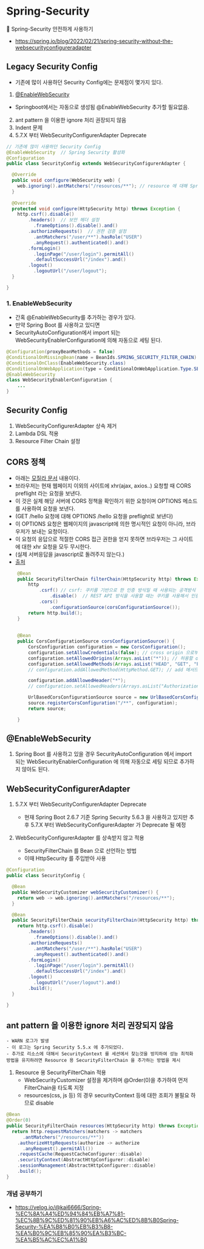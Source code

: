 # Spring-Security
:leaves: Spring-Security 안전하게 사용하기
- https://spring.io/blog/2022/02/21/spring-security-without-the-websecurityconfigureradapter

## Legacy Security Config ##
- 기존에 많이 사용하던 Security Config에는 문제점이 몇가지 있다.
1. [@EnableWebSecurity](#1-EnableWebSecurity)

- Springboot에서는 자동으로 생성됨 @EnableWebSecurity 추가할 필요없음.
2. ant pattern 을 이용한 ignore 처리 권장되지 않음
3. Indent 문제
4. 5.7.X 부터 WebSecurityConfigurerAdapter Deprecate

````java
// 기존에 많이 사용하던 Security Config
@EnableWebSecurity  // Spring Security 활성화
@Configuration
public class SecurityConfig extends WebSecurityConfigurerAdapter {

  @Override
  public void configure(WebSecurity web) {
    web.ignoring().antMatchers("/resources/**"); // resource 에 대해 Spring Security FilterChain 제외
  }
  
  @Override
  protected void configure(HttpSecurity http) throws Exception {
    http.csrf().disable()
        .headers()  // 보안 헤더 설정
          .frameOptions().disable().and()
        .authorizeRequests()  // 권한 검증 설정
          .antMatchers("/user/**").hasRole("USER")
          .anyRequest().authenticated().and()
        .formLogin()
          .loginPage("/user/login").permitAll()
          .defaultSuccessUrl("/index").and()
        .logout()
          .logoutUrl("/user/logout");
  }

}
````

### 1. EnableWebSecurity ###
- 간혹 @EnableWebSecurity를 추가하는 경우가 있다. 
- 만약 Spring Boot 를 사용하고 있디면
- SecurityAutoConfiguration에서 import 되는 WebSecurityEnablerConfiguration에 의해 자동으로 세팅 된다.

````java
@Configuration(proxyBeanMethods = false)
@ConditionalOnMissingBean(name = BeanIds.SPRING_SECURITY_FILTER_CHAIN)
@ConditionalOnClass(EnableWebSecurity.class)
@ConditionalOnWebApplication(type = ConditionalOnWebApplication.Type.SERVLET)
@EnableWebSecurity
class WebSecurityEnablerConfiguration {
    ...
}
````




## Security Config ##
1. WebSecurityConfigurerAdapter 상속 제거
2. Lambda DSL 적용
3. Resource Filter Chain 설정



## CORS 정책 ##
- 아래는 [모질라 문서](https://developer.mozilla.org/ko/docs/Web/HTTP/CORS) 내용이다.
- 브라우저는 현재 웹페이지 이외의 사이트에 xhr(ajax, axios..) 요청할 때 CORS preflight 라는 요청을 보낸다. 
- 이 것은 실제 해당 서버에 CORS 정책을 확인하기 위한 요청이며 OPTIONS 메소드를 사용하여 요청을 보낸다.
- (GET /hello 요청에 대해 OPTIONS /hello 요청을 preflight로 보낸다)
- 이 OPTIONS 요청은 웹페이지의 javascript에 의한 명시적인 요청이 아니라, 브라우저가 보내는 요청이다. 
- 이 요청의 응답으로 적절한 CORS 접근 권한을 얻지 못하면 브라우저는 그 사이트에 대한 xhr 요청을 모두 무시한다.
- (실제 서버응답을 javascript로 돌려주지 않는다.)
- [출처](https://oddpoet.net/blog/2017/04/27/cors-with-spring-security/)


````java
    @Bean
    public SecurityFilterChain filterChain(HttpSecurity http) throws Exception {
        http
        	.csrf() // csrf: 쿠키를 기반으로 한 인증 방식일 때 사용되는 공격방식 // CSRF 토큰 방식을 사용해서 인증을 진행필요
        		.disable()  // REST API 방식을 사용할 때는 쿠키를 사용해서 인증하는 방식을 잘 사용하지 않기에 설정을 꺼두어도 무방하다.
        	.cors()
        		.configurationSource(corsConfigurationSource());
        return http.build();
    }
    
    
    @Bean
    public CorsConfigurationSource corsConfigurationSource() {
        CorsConfiguration configuration = new CorsConfiguration();
        configuration.setAllowCredentials(false); // cross origin 으로부터 인증을 위한 쿠키 정보를 받을지 여부
        configuration.setAllowedOrigins(Arrays.asList("*")); // 허용할 origin 정보
        configuration.setAllowedMethods(Arrays.asList("HEAD", "GET", "POST", "PUT")); // 허용할 http methods.
        // configuration.addAllowedMethod(HttpMethod.GET); // add 메서드는 하나만 등록할때 사용한다.

        configuration.addAllowedHeader("*");
        // configuration.setAllowedHeaders(Arrays.asList("Authorization", "Cache-Control", "Content-Type"));

        UrlBasedCorsConfigurationSource source = new UrlBasedCorsConfigurationSource();
        source.registerCorsConfiguration("/**", configuration);
        return source;

    }
````

## @EnableWebSecurity ##
1. Spring Boot 를 사용하고 있을 경우 SecurityAutoConfiguration 에서 import 되는 WebSecurityEnablerConfiguration 에 의해 자동으로 세팅 되므로 추가하지 않아도 된다.

## WebSecurityConfigurerAdapter ##
1. 5.7.X 부터 WebSecurityConfigurerAdapter Deprecate
    - 현재 Spring Boot 2.6.7 기준 Spring Security 5.6.3 을 사용하고 있지만 추후 5.7.X 부터 WebSecurityConfigurerAdapter 가 Deprecate 될 예정

2. WebSecurityConfigurerAdapter 를 상속받지 않고 적용
    - SecurityFilterChain 를 Bean 으로 선언하는 방법
    - 이때 HttpSecurity 를 주입받아 사용
````java
@Configuration
public class SecurityConfig {

  @Bean
  public WebSecurityCustomizer webSecurityCustomizer() {
    return web -> web.ignoring().antMatchers("/resources/**");
  }

  @Bean
  public SecurityFilterChain securityFilterChain(HttpSecurity http) throws Exception {
    return http.csrf().disable()
        .headers()
          .frameOptions().disable().and()
        .authorizeRequests()
          .antMatchers("/user/**").hasRole("USER")
          .anyRequest().authenticated().and()
        .formLogin()
          .loginPage("/user/login").permitAll()
          .defaultSuccessUrl("/index").and()
        .logout()
          .logoutUrl("/user/logout").and()
        .build();
  }

}
````

## ant pattern 을 이용한 ignore 처리 권장되지 않음 ##
    - WARN 로그가 발생
    - 이 로그는 Spring Security 5.5.x 에 추가되었다.
    - 추가로 리소스에 대해서 SecurityContext 를 세션에서 찾는것을 방지하여 성능 최적화 방법을 유지하려면 Resource 용 SecurityFilterChain 을 추가하는 방법을 제시

1. Resource 용 SecurityFilterChain 적용
    - WebSecurityCustomizer 설정을 제거하며 @Order(0)을 추가하여 먼저 FilterChain을 타도록 지정
    - resources(css, js 등) 의 경우 securityContext 등에 대한 조회가 불필요 하므로 disable
````java
@Bean
@Order(0)
public SecurityFilterChain resources(HttpSecurity http) throws Exception {
  return http.requestMatchers(matchers -> matchers
      .antMatchers("/resources/**"))
    .authorizeHttpRequests(authorize -> authorize
      .anyRequest().permitAll())
    .requestCache(RequestCacheConfigurer::disable)
    .securityContext(AbstractHttpConfigurer::disable)
    .sessionManagement(AbstractHttpConfigurer::disable)
    .build();
}
````


### 개념 공부하기 ###
- https://velog.io/@kai6666/Spring-%EC%8A%A4%ED%94%84%EB%A7%81-%EC%8B%9C%ED%81%90%EB%A6%AC%ED%8B%B0Spring-Security-%EA%B8%B0%EB%B3%B8-%EA%B0%9C%EB%85%90%EA%B3%BC-%EA%B5%AC%EC%A1%B0

